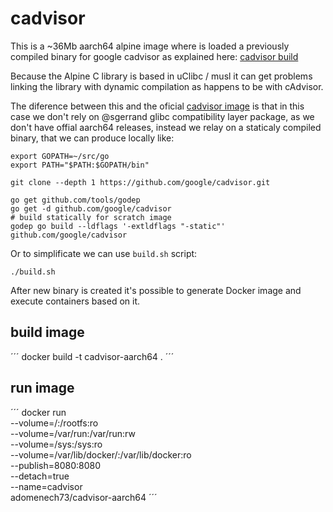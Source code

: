 # cadvisor

This is a ~36Mb aarch64 alpine image where is loaded a previously compiled binary for google cadvisor as explained here: [cadvisor build](https://github.com/google/cadvisor/blob/master/docs/development/build.md)

Because the Alpine C library is based in uClibc / musl it can get problems linking the library with dynamic compilation as happens to be with cAdvisor.

The diference between this and the oficial [cadvisor image](https://hub.docker.com/r/google/cadvisor/) is that in this case we don't rely on @sgerrand glibc compatibility layer package, as we don't have offial aarch64 releases, instead we relay on a staticaly compiled binary, that we can produce locally like:

```
export GOPATH=~/src/go
export PATH="$PATH:$GOPATH/bin"

git clone --depth 1 https://github.com/google/cadvisor.git

go get github.com/tools/godep
go get -d github.com/google/cadvisor
# build statically for scratch image
godep go build --ldflags '-extldflags "-static"' github.com/google/cadvisor
```

Or to simplificate we can use ```build.sh``` script:

```
./build.sh
```

After new binary is created it's possible to generate Docker image and execute containers based on it.

## build image

´´´
docker build -t cadvisor-aarch64 .
´´´
## run image

´´´
docker run \
  --volume=/:/rootfs:ro \
  --volume=/var/run:/var/run:rw \
  --volume=/sys:/sys:ro \
  --volume=/var/lib/docker/:/var/lib/docker:ro \
  --publish=8080:8080 \
  --detach=true \
  --name=cadvisor \
  adomenech73/cadvisor-aarch64
´´´